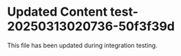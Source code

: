 # Updated Content test-20250313020736-50f3f39d

This file has been updated during integration testing.